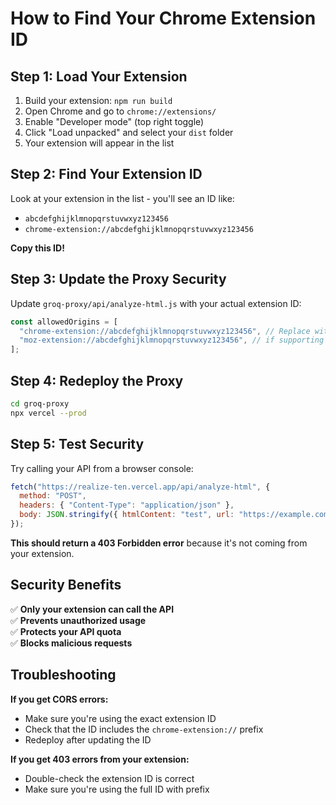 # How to Find Your Chrome Extension ID

## Step 1: Load Your Extension

1. Build your extension: `npm run build`
2. Open Chrome and go to `chrome://extensions/`
3. Enable "Developer mode" (top right toggle)
4. Click "Load unpacked" and select your `dist` folder
5. Your extension will appear in the list

## Step 2: Find Your Extension ID

Look at your extension in the list - you'll see an ID like:

- `abcdefghijklmnopqrstuvwxyz123456`
- `chrome-extension://abcdefghijklmnopqrstuvwxyz123456`

**Copy this ID!**

## Step 3: Update the Proxy Security

Update `groq-proxy/api/analyze-html.js` with your actual extension ID:

```javascript
const allowedOrigins = [
  "chrome-extension://abcdefghijklmnopqrstuvwxyz123456", // Replace with your actual ID
  "moz-extension://abcdefghijklmnopqrstuvwxyz123456", // if supporting Firefox
];
```

## Step 4: Redeploy the Proxy

```bash
cd groq-proxy
npx vercel --prod
```

## Step 5: Test Security

Try calling your API from a browser console:

```javascript
fetch("https://realize-ten.vercel.app/api/analyze-html", {
  method: "POST",
  headers: { "Content-Type": "application/json" },
  body: JSON.stringify({ htmlContent: "test", url: "https://example.com" }),
});
```

**This should return a 403 Forbidden error** because it's not coming from your extension.

## Security Benefits

✅ **Only your extension can call the API**  
✅ **Prevents unauthorized usage**  
✅ **Protects your API quota**  
✅ **Blocks malicious requests**

## Troubleshooting

**If you get CORS errors:**

- Make sure you're using the exact extension ID
- Check that the ID includes the `chrome-extension://` prefix
- Redeploy after updating the ID

**If you get 403 errors from your extension:**

- Double-check the extension ID is correct
- Make sure you're using the full ID with prefix
